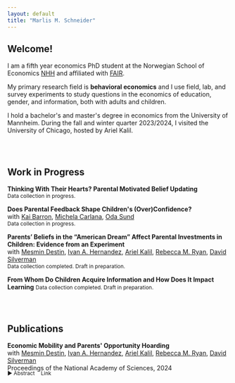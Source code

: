 ```yaml
---
layout: default
title: "Marlis M. Schneider"
---
```


## Welcome!

I am a fifth year economics PhD student at the Norwegian School of Economics [NHH](https://www.nhh.no/en/) and affiliated with [FAIR](https://www.nhh.no/en/research-centres/fair/). 

My primary research field is **behavioral economics** and I use field, lab, and survey experiments to study questions in the economics of education, gender, and information, both with adults and children.

I hold a bachelor's and master's degree in economics from the University of Mannheim. During the fall and winter quarter 2023/2024, I visited the University of Chicago, hosted by Ariel Kalil.

<div style="height: 30px;"></div>

## Work in Progress

**Thinking With Their Hearts? Parental Motivated Belief Updating**
<br>
<span style="font-size: 12px;">Data collection in progress.</span>

**Does Parental Feedback Shape Children's (Over)Confidence?**
<br>
<span  style="font-size: 14px;">
    with 
<a href="https://sites.google.com/site/kaibarron/" target="_blank">Kai Barron</a>, 
<a href="https://michelacarlana.com" target="_blank">Michela Carlana</a>, 
<a href="https://sites.google.com/view/odasund/home" target="_blank">Oda Sund</a>
</span>
<br>
<span style="font-size: 12px;">Data collection in progress.</span>

**Parents’ Beliefs in the “American Dream” Affect Parental Investments in Children: Evidence from an Experiment**
<br>
<span  style="font-size: 14px;">
    with 
    <a href="https://psychology.northwestern.edu/people/faculty/core/profiles/mesmin-destin.html" target="_blank">Mesmin Destin</a>, 
    <a href="https://ivanalfonsohernandez.com" target="_blank">Ivan A. Hernandez</a>, 
    <a href="https://harris.uchicago.edu/directory/ariel-kalil" target="_blank">Ariel Kalil</a>, 
    <a href="https://gufaculty360.georgetown.edu/s/contact/00336000014RWL2AAO/rebecca-ryan" target="_blank">Rebecca M. Ryan</a>, 
    <a href="https://dmsilverman.com" target="_blank">David Silverman</a>
</span>
<br>
<span style="font-size: 12px;">Data collection completed. Draft in preparation.</span>

**From Whom Do Children Acquire Information and How Does It Impact Learning**
<span style="font-size: 12px;">Data collection completed. Draft in preparation.</span>

<div style="height: 30px;"></div>

## Publications

**Economic Mobility and Parents' Opportunity Hoarding**
<br>
<span  style="font-size: 14px;">
    with 
    <a href="https://psychology.northwestern.edu/people/faculty/core/profiles/mesmin-destin.html" target="_blank">Mesmin Destin</a>, 
    <a href="https://ivanalfonsohernandez.com" target="_blank">Ivan A. Hernandez</a>, 
    <a href="https://harris.uchicago.edu/directory/ariel-kalil" target="_blank">Ariel Kalil</a>, 
    <a href="https://gufaculty360.georgetown.edu/s/contact/00336000014RWL2AAO/rebecca-ryan" target="_blank">Rebecca M. Ryan</a>, 
    <a href="https://dmsilverman.com" target="_blank">David Silverman</a>
</span>
<br>
<span  style="font-size: 14px;">
Proceedings of the National Academy of Sciences, 2024
</span>
<!-- Adjusted spacing and alignment -->
<div style="margin-top: -20px;">
    <span onclick="toggleAbstract()" class="toggle-abstract" style="display: inline-block; margin-bottom: 0;">▶ Abstract</span>
    <a href="https://www.pnas.org/doi/10.1073/pnas.2407230121" target="_blank" style="margin-left: 10px; font-size: 12px; cursor: pointer; display: inline-block; text-decoration: none;">Link</a>
    <div id="abstractText" style="display:none; margin-top: 10px; padding: 15px; background-color: #f9f9f9; border-radius: 10px; border: 1px solid #ccc; font-size: 12px;">
        <p>Two studies examine how American parents’ beliefs about the economy affect their support for policies and behaviors that give them and their child a “leg up,” even when this comes at the cost of other families’ access to educational and economic opportunities. Counterintuitively, the results show that believing in the American Dream increases affluent parents’ likelihood of engaging in such opportunity hoarding. In other words, affluent parents responded to the possibility that other people would be able to climb the socioeconomic ladder by trying to secure their own children’s future opportunities and limiting those available to less affluent parents and their children. These findings deepen understandings of the factors that contribute to rising economic inequalities.</p>
    </div>
</div>

<div style="height: 10px;"></div>

<script>
function toggleAbstract() {
    var abstract = document.getElementById("abstractText");
    var toggle = document.querySelector('.toggle-abstract');
    if (abstract.style.display === "none") {
        abstract.style.display = "block";
        toggle.innerHTML = "▼ Abstract";
    } else {
        abstract.style.display = "none";
        toggle.innerHTML = "▶ Abstract";
    }
}
</script>

<style>
.toggle-abstract {
    cursor: pointer;
    user-select: none; /* prevents the text selection cursor */
    font-size: 12px; /* consistent font size for the abstract toggle */
    display: inline-block; /* ensures proper alignment */
}
</style>
